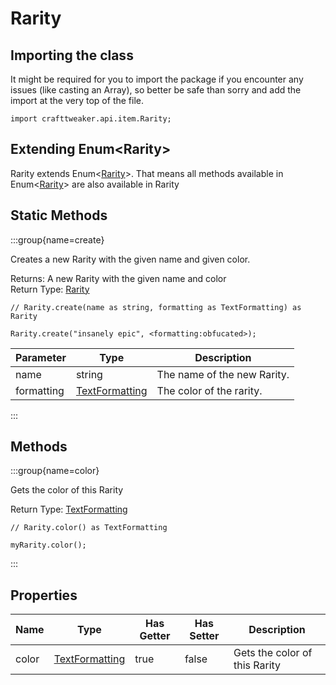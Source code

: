 # Rarity

## Importing the class

It might be required for you to import the package if you encounter any issues (like casting an Array), so better be safe than sorry and add the import at the very top of the file.
```zenscript
import crafttweaker.api.item.Rarity;
```


## Extending Enum&lt;Rarity&gt;

Rarity extends Enum&lt;[Rarity](/vanilla/api/item/Rarity)&gt;. That means all methods available in Enum&lt;[Rarity](/vanilla/api/item/Rarity)&gt; are also available in Rarity

## Static Methods

:::group{name=create}

Creates a new Rarity with the given name and given color.

Returns: A new Rarity with the given name and color  
Return Type: [Rarity](/vanilla/api/item/Rarity)

```zenscript
// Rarity.create(name as string, formatting as TextFormatting) as Rarity

Rarity.create("insanely epic", <formatting:obfucated>);
```

| Parameter | Type | Description |
|-----------|------|-------------|
| name | string | The name of the new Rarity. |
| formatting | [TextFormatting](/vanilla/api/util/text/TextFormatting) | The color of the rarity. |


:::

## Methods

:::group{name=color}

Gets the color of this Rarity

Return Type: [TextFormatting](/vanilla/api/util/text/TextFormatting)

```zenscript
// Rarity.color() as TextFormatting

myRarity.color();
```

:::


## Properties

| Name | Type | Has Getter | Has Setter | Description |
|------|------|------------|------------|-------------|
| color | [TextFormatting](/vanilla/api/util/text/TextFormatting) | true | false | Gets the color of this Rarity |

